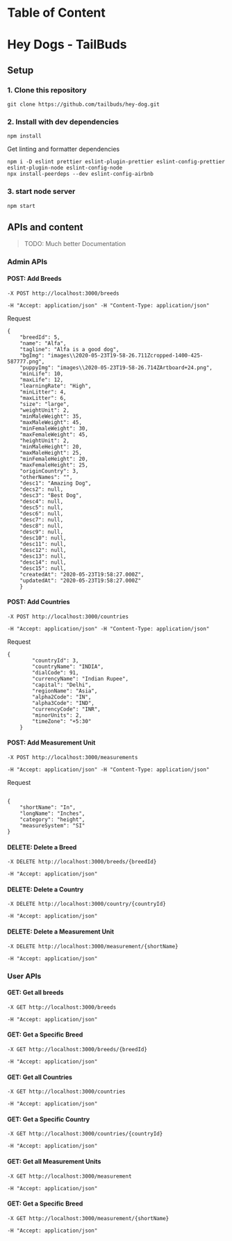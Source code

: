 # Table of Content


# Hey Dogs - TailBuds

## Setup

### 1. Clone this repository

```{sh}
git clone https://github.com/tailbuds/hey-dog.git
```

### 2. Install with dev dependencies

```{sh}
npm install
```

Get linting and formatter dependencies

```{sh}
npm i -D eslint prettier eslint-plugin-prettier eslint-config-prettier eslint-plugin-node eslint-config-node
npx install-peerdeps --dev eslint-config-airbnb
```

### 3. start node server

```{sh}
npm start
```

## APIs and content

> TODO: Much better Documentation

### Admin APIs

#### POST: Add Breeds

```-X POST http://localhost:3000/breeds```

```-H "Accept: application/json" -H "Content-Type: application/json"```

Request

```{json}
{
    "breedId": 5,
    "name": "Alfa",
    "tagline": "Alfa is a good dog",
    "bgImg": "images\\2020-05-23T19-58-26.711Zcropped-1400-425-587777.png",
    "puppyImg": "images\\2020-05-23T19-58-26.714ZArtboard+24.png",
    "minLife": 10,
    "maxLife": 12,
    "learningRate": "High",
    "minLitter": 4,
    "maxLitter": 6,
    "size": "large",
    "weightUnit": 2,
    "minMaleWeight": 35,
    "maxMaleWeight": 45,
    "minFemaleWeight": 30,
    "maxFemaleWeight": 45,
    "heightUnit": 2,
    "minMaleHeight": 20,
    "maxMaleHeight": 25,
    "minFemaleHeight": 20,
    "maxFemaleHeight": 25,
    "originCountry": 3,
    "otherNames": "",
    "desc1": "Amazing Dog",
    "decs2": null,
    "desc3": "Best Dog",
    "desc4": null,
    "desc5": null,
    "desc6": null,
    "desc7": null,
    "desc8": null,
    "desc9": null,
    "desc10": null,
    "desc11": null,
    "desc12": null,
    "desc13": null,
    "desc14": null,
    "desc15": null,
    "createdAt": "2020-05-23T19:58:27.000Z",
    "updatedAt": "2020-05-23T19:58:27.000Z"
    }
```
#### POST: Add Countries

```-X POST http://localhost:3000/countries```

```-H "Accept: application/json" -H "Content-Type: application/json"```

Request

```{json}
{
        "countryId": 3,
        "countryName": "INDIA",
        "dialCode": 91,
        "currencyName": "Indian Rupee",
        "capital": "Delhi",
        "regionName": "Asia",
        "alpha2Code": "IN",
        "alpha3Code": "IND",
        "currencyCode": "INR",
        "minorUnits": 2,
        "timeZone": "+5:30"
    }
```
#### POST: Add Measurement Unit

```-X POST http://localhost:3000/measurements```

```-H "Accept: application/json" -H "Content-Type: application/json"```

Request

```{json}

{
    "shortName": "In",
    "longName": "Inches",
    "category": "height",
    "measureSystem": "SI"
}
```

#### DELETE: Delete a Breed
```-X DELETE http://localhost:3000/breeds/{breedId}```

```-H "Accept: application/json"```

#### DELETE: Delete a Country
```-X DELETE http://localhost:3000/country/{countryId}```

```-H "Accept: application/json"```

#### DELETE: Delete a Measurement Unit
```-X DELETE http://localhost:3000/measurement/{shortName}```

```-H "Accept: application/json"```


### User APIs

#### GET: Get all breeds

```-X GET http://localhost:3000/breeds```

```-H "Accept: application/json"```


#### GET: Get a Specific Breed

```-X GET http://localhost:3000/breeds/{breedId}```

```-H "Accept: application/json"```

#### GET: Get all Countries

```-X GET http://localhost:3000/countries```

```-H "Accept: application/json"```

#### GET: Get a Specific Country

```-X GET http://localhost:3000/countries/{countryId}```

```-H "Accept: application/json"```

#### GET: Get all Measurement Units

```-X GET http://localhost:3000/measurement```

```-H "Accept: application/json"```

#### GET: Get a Specific Breed

```-X GET http://localhost:3000/measurement/{shortName}```

```-H "Accept: application/json"```

